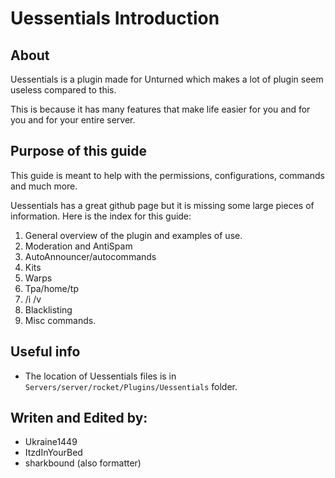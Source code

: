 # Uessentials Introduction

## About

Uessentials is a plugin made for Unturned which makes a lot of plugin seem useless compared to this.

This is because it has many features that make life easier for you and for you and for your entire server.

## Purpose of this guide

This guide is meant to help with the permissions, configurations, commands and much more.

Uessentials has a great github page but it is missing some large pieces of information. Here is the index for this
guide:

1. General overview of the plugin and examples of use.
1. Moderation and AntiSpam
1. AutoAnnouncer/autocommands
1. Kits
1. Warps
1. Tpa/home/tp
1. /i /v
1. Blacklisting
1. Misc commands.

## Useful info

* The location of Uessentials files is in ```Servers/server/rocket/Plugins/Uessentials``` folder.

## Writen and Edited by:

* Ukraine1449
* ItzdInYourBed
* sharkbound (also formatter)